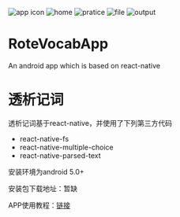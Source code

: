 ![app icon](http://awangimage.b0.upaiyun.com/github/RoteVocabApp/icon2.2.png!/fw/150)
![home](http://awangimage.b0.upaiyun.com/github/RoteVocabApp/home.png!/fw/250)
![pratice](http://awangimage.b0.upaiyun.com/github/RoteVocabApp/practice.png!/fw/250)
![file](http://awangimage.b0.upaiyun.com/github/RoteVocabApp/file.png!/fw/250)
![output](http://awangimage.b0.upaiyun.com/github/RoteVocabApp/output.png!/fw/250)

# RoteVocabApp
An android app which is based on react-native

# 透析记词
透析记词基于react-native，并使用了下列第三方代码
- react-native-fs
- react-native-multiple-choice
- react-native-parsed-text

安装环境为android 5.0+

安装包下载地址：暂缺

APP使用教程：[链接](http://rollawang.com/2016/10/19/%E9%80%8F%E6%9E%90%E8%AE%B0%E8%AF%8D%E7%9A%84%E7%94%A8%E6%B3%95/)
